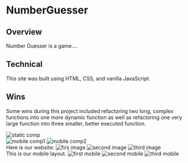 # NumberGuesser
## Overview

Number Guesser is a game....

## Technical

This site was built using HTML, CSS, and vanilla JavaScript.

## Wins

Some wins during this project included refactoring two long, complex functions into one more dynamic function as well as refactoring one very large function into three smaller, better executed function.


![static comp](images/Static_Comp.png)
<br>
![mobile comp1](images/Mobile_Comp1.png)
![mobile comp2](images/Mobile_Comp2.png)
<br>
Here is our website:
![firs image](images/Ours-Top.png)
![second image](images/Ours-Bottom.png)
![third image](images/Ours-Card.ong)
<br>
This is our mobile layout. 
![first mobile](images/Mobile1.png)
![second mobile](images/Mobile2.png)
![third mobile](images/Mobile3.png)